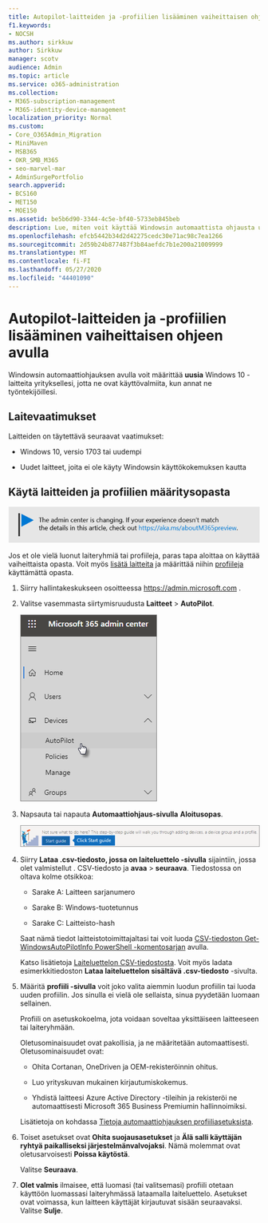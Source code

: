 ```yaml
---
title: Autopilot-laitteiden ja -profiilien lisääminen vaiheittaisen ohjeen avulla
f1.keywords:
- NOCSH
ms.author: sirkkuw
author: Sirkkuw
manager: scotv
audience: Admin
ms.topic: article
ms.service: o365-administration
ms.collection:
- M365-subscription-management
- M365-identity-device-management
localization_priority: Normal
ms.custom:
- Core_O365Admin_Migration
- MiniMaven
- MSB365
- OKR_SMB_M365
- seo-marvel-mar
- AdminSurgePortfolio
search.appverid:
- BCS160
- MET150
- MOE150
ms.assetid: be5b6d90-3344-4c5e-bf40-5733eb845beb
description: Lue, miten voit käyttää Windowsin automaattista ohjausta uusien Windows 10 -laitteiden määrittämiseen yrityksellesi, jotta ne ovat valmiita työntekijöiden käyttöön.
ms.openlocfilehash: efcb5442b34d2d42275cedc30e71ac98c7ea1266
ms.sourcegitcommit: 2d59b24b877487f3b84aefdc7b1e200a21009999
ms.translationtype: MT
ms.contentlocale: fi-FI
ms.lasthandoff: 05/27/2020
ms.locfileid: "44401090"
---
```

# <a name="use-the-step-by-step-guide-to-add-autopilot-devices-and-profile"></a>Autopilot-laitteiden ja -profiilien lisääminen vaiheittaisen ohjeen avulla

Windowsin automaattiohjauksen avulla voit määrittää **uusia** Windows 10 -laitteita yrityksellesi, jotta ne ovat käyttövalmiita, kun annat ne työntekijöillesi.
  
## <a name="device-requirements"></a>Laitevaatimukset

Laitteiden on täytettävä seuraavat vaatimukset:
  
- Windows 10, versio 1703 tai uudempi
    
- Uudet laitteet, joita ei ole käyty Windowsin käyttökokemuksen kautta
    
## <a name="use-the-setup-guide-to-create-devices-and-profiles"></a>Käytä laitteiden ja profiilien määritysopasta

[![Selite, jossa ilmoitetaan, että hallintakeskus muuttuu. Lisätietoja löytyy osoitteesta aka.ms/aboutM365preview.](../media/m365admincenterchanging.png)](https://docs.microsoft.com/office365/admin/microsoft-365-admin-center-preview)

Jos et ole vielä luonut laiteryhmiä tai profiileja, paras tapa aloittaa on käyttää vaiheittaista opasta. Voit myös [lisätä laitteita](create-and-edit-autopilot-devices.md) ja määrittää niihin [profiileja](create-and-edit-autopilot-profiles.md) käyttämättä opasta. 
  
1. Siirry hallintakeskukseen osoitteessa <a href="https://go.microsoft.com/fwlink/p/?linkid=837890" target="_blank">https://admin.microsoft.com</a> .

2. Valitse vasemmasta siirtymisruudusta **Laitteet** \> **AutoPilot**.

    ![Valitse hallintakeskuksessa laitteet ja sitten AutoPilot.](../media/AutoPilot.png)
  
2. Napsauta tai napauta **Automaattiohjaus-sivulla** **Aloitusopas**.
    
    ![Click Start guide for step-by-step instructions for Autopilot.](../media/31662655-d1e6-437d-87ea-c0dec5da56f7.png)
  
3. Siirry **Lataa .csv-tiedosto, jossa on laiteluettelo -sivulla** sijaintiin, jossa olet valmistellut . CSV-tiedosto ja **avaa** \> **seuraava**. Tiedostossa on oltava kolme otsikkoa:
    
    - Sarake A: Laitteen sarjanumero
    
    - Sarake B: Windows-tuotetunnus
    
    - Sarake C: Laitteisto-hash
    
    Saat nämä tiedot laitteistotoimittajaltasi tai voit luoda [CSV-tiedoston Get-WindowsAutoPilotInfo PowerShell -komentosarjan](https://www.powershellgallery.com/packages/Get-WindowsAutoPilotInfo) avulla. 
    
    Katso lisätietoja [Laiteluettelon CSV-tiedostosta](https://docs.microsoft.com/microsoft-365/admin/misc/device-list). Voit myös ladata esimerkkitiedoston **Lataa laiteluettelon sisältävä .csv-tiedosto** -sivulta. 
    
4. Määritä **profiili -sivulla** voit joko valita aiemmin luodun profiilin tai luoda uuden profiilin. Jos sinulla ei vielä ole sellaista, sinua pyydetään luomaan sellainen. 
    
    Profiili on asetuskokoelma, jota voidaan soveltaa yksittäiseen laitteeseen tai laiteryhmään.
    
    Oletusominaisuudet ovat pakollisia, ja ne määritetään automaattisesti. Oletusominaisuudet ovat:
    
    - Ohita Cortanan, OneDriven ja OEM-rekisteröinnin ohitus.
    
    - Luo yrityskuvan mukainen kirjautumiskokemus.
    
    - Yhdistä laitteesi Azure Active Directory -tileihin ja rekisteröi ne automaattisesti Microsoft 365 Business Premiumin hallinnoimiksi.
    
    Lisätietoja on kohdassa [Tietoja automaattiohjauksen profiiliasetuksista](autopilot-profile-settings.md). 
    
5. Toiset asetukset ovat **Ohita suojausasetukset** ja **Älä salli käyttäjän ryhtyä paikalliseksi järjestelmänvalvojaksi**. Nämä molemmat ovat oletusarvoisesti **Poissa käytöstä**. 
    
    Valitse **Seuraava**.
    
6. **Olet valmis** ilmaisee, että luomasi (tai valitsemasi) profiili otetaan käyttöön luomassasi laiteryhmässä lataamalla laiteluettelo. Asetukset ovat voimassa, kun laitteen käyttäjät kirjautuvat sisään seuraavaksi. Valitse **Sulje**.
    
